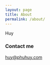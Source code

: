 ```yaml
---
layout: page
title: About
permalink: /about/
---
```

Huy

### Contact me

[huy@phuhuy.com](mailto:huy@phuhuy.com)